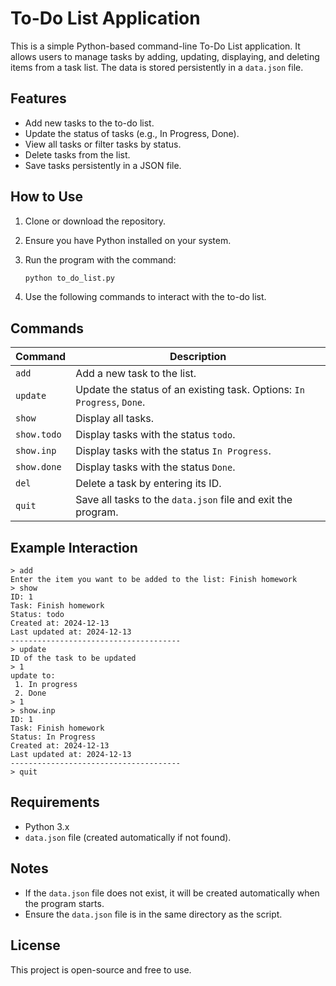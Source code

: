 # To-Do List Application

This is a simple Python-based command-line To-Do List application. It allows users to manage tasks by adding, updating, displaying, and deleting items from a task list. The data is stored persistently in a `data.json` file.

## Features
- Add new tasks to the to-do list.
- Update the status of tasks (e.g., In Progress, Done).
- View all tasks or filter tasks by status.
- Delete tasks from the list.
- Save tasks persistently in a JSON file.

## How to Use
1. Clone or download the repository.
2. Ensure you have Python installed on your system.
3. Run the program with the command:

   ```bash
   python to_do_list.py
   ```

4. Use the following commands to interact with the to-do list.

## Commands

| Command        | Description                                                                 |
|----------------|-----------------------------------------------------------------------------|
| `add`          | Add a new task to the list.                                                 |
| `update`       | Update the status of an existing task. Options: `In Progress`, `Done`.      |
| `show`         | Display all tasks.                                                         |
| `show.todo`    | Display tasks with the status `todo`.                                       |
| `show.inp`     | Display tasks with the status `In Progress`.                                |
| `show.done`    | Display tasks with the status `Done`.                                       |
| `del`          | Delete a task by entering its ID.                                           |
| `quit`         | Save all tasks to the `data.json` file and exit the program.                |

## Example Interaction
```plaintext
> add
Enter the item you want to be added to the list: Finish homework
> show
ID: 1
Task: Finish homework
Status: todo
Created at: 2024-12-13
Last updated at: 2024-12-13
--------------------------------------
> update
ID of the task to be updated 
> 1
update to:
 1. In progress
 2. Done
> 1
> show.inp
ID: 1
Task: Finish homework
Status: In Progress
Created at: 2024-12-13
Last updated at: 2024-12-13
--------------------------------------
> quit
```

## Requirements
- Python 3.x
- `data.json` file (created automatically if not found).

## Notes
- If the `data.json` file does not exist, it will be created automatically when the program starts.
- Ensure the `data.json` file is in the same directory as the script.

## License
This project is open-source and free to use.